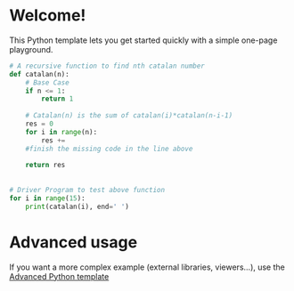 # Welcome!

This Python template lets you get started quickly with a simple one-page playground.

```python runnable
# A recursive function to find nth catalan number
def catalan(n):
    # Base Case
    if n <= 1:
        return 1
 
    # Catalan(n) is the sum of catalan(i)*catalan(n-i-1)
    res = 0
    for i in range(n):
        res += 
    #finish the missing code in the line above
    
    return res
 
 
# Driver Program to test above function
for i in range(15):
    print(catalan(i), end=' ')
```

# Advanced usage

If you want a more complex example (external libraries, viewers...), use the [Advanced Python template](https://tech.io/select-repo/429)
